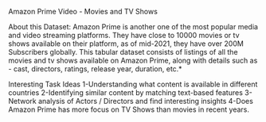 Amazon Prime Video - Movies and TV Shows

About this Dataset: Amazon Prime is another one of the most popular media and video streaming platforms. 
They have close to 10000 movies or tv shows available on their platform, as of mid-2021, they have over 200M Subscribers globally. 
This tabular dataset consists of listings of all the movies and tv shows available
on Amazon Prime, along with details such as - cast, directors, ratings, release year, duration, etc.*


Interesting Task Ideas
1-Understanding what content is available in different countries
2-Identifying similar content by matching text-based features
3-Network analysis of Actors / Directors and find interesting insights
4-Does Amazon Prime has more focus on TV Shows than movies in recent years.
